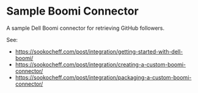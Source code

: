 # Sample Boomi Connector

A sample Dell Boomi connector for retrieving GitHub followers.

See:

* https://sookocheff.com/post/integration/getting-started-with-dell-boomi/
* https://sookocheff.com/post/integration/creating-a-custom-boomi-connector/
* https://sookocheff.com/post/integration/packaging-a-custom-boomi-connector/
